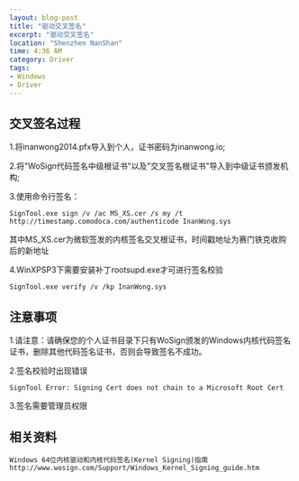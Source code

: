 ```yaml
---
layout: blog-post
title: "驱动交叉签名"
excerpt: "驱动交叉签名"
location: "Shenzhen NanShan"
time: 4:36 AM
category: Driver
tags:
- Windows
- Driver
---
```


## 交叉签名过程 ##

1.将inanwong2014.pfx导入到个人，证书密码为inanwong.io;

2.将"WoSign代码签名中级根证书"以及"交叉签名根证书"导入到中级证书颁发机构;

3.使用命令行签名：

	SignTool.exe sign /v /ac MS_XS.cer /s my /t http://timestamp.comodoca.com/authenticode InanWong.sys

其中MS_XS.cer为微软签发的内核签名交叉根证书，时间戳地址为赛门铁克收购后的新地址

4.WinXPSP3下需要安装补丁rootsupd.exe才可进行签名校验

	SignTool.exe verify /v /kp InanWong.sys

## 注意事项 ##

1.请注意：请确保您的个人证书目录下只有WoSign颁发的Windows内核代码签名证书，删除其他代码签名证书，否则会导致签名不成功。

2.签名校验时出现错误

	SignTool Error: Signing Cert does not chain to a Microsoft Root Cert

3.签名需要管理员权限
	
## 相关资料 ##

	Windows 64位内核驱动和内核代码签名(Kernel Signing)指南
	http://www.wosign.com/Support/Windows_Kernel_Signing_guide.htm